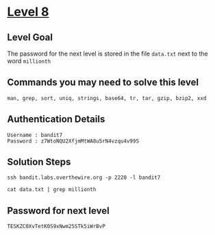 # [Level 8](https://overthewire.org/wargames/bandit/bandit8.html)

## Level Goal

The password for the next level is stored in the file `data.txt` next to the word `millionth`

## Commands you may need to solve this level

    man, grep, sort, uniq, strings, base64, tr, tar, gzip, bzip2, xxd

## Authentication Details

    Username : bandit7
    Password : z7WtoNQU2XfjmMtWA8u5rN4vzqu4v99S

## Solution Steps

``` 
ssh bandit.labs.overthewire.org -p 2220 -l bandit7

cat data.txt | grep millionth
```

## Password for next level

    TESKZC0XvTetK0S9xNwm25STk5iWrBvP